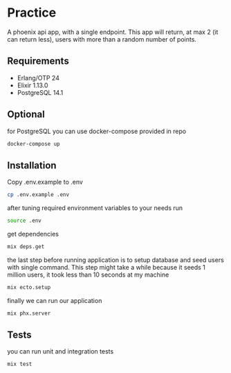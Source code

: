 # Practice

A phoenix api app, with a single endpoint. This app will return, at max 2 (it can return less), users with more than a random number of points.

## Requirements

- Erlang/OTP 24
- Elixir 1.13.0
- PostgreSQL 14.1

## Optional

for PostgreSQL you can use docker-compose provided in repo
```bash
docker-compose up
```

## Installation

Copy .env.example to .env
```bash
cp .env.example .env
```

after tuning required environment variables to your needs run
```bash
source .env
```

get dependencies
```bash
mix deps.get
```

the last step before running application is to setup database and seed users with single command. This step might take a while because it seeds 1 million users, it took less than 10 seconds at my machine
```bash
mix ecto.setup
```

finally we can run our application
```bash
mix phx.server
```

## Tests

you can run unit and integration tests
```bash
mix test
```

